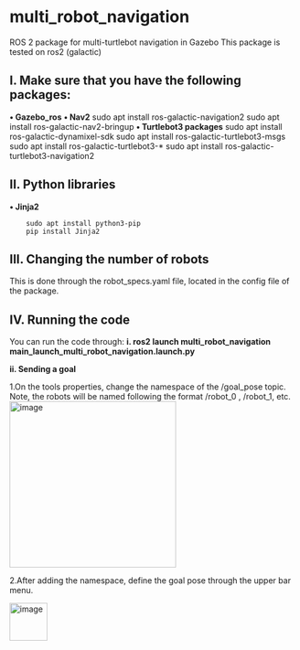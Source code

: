 # multi_robot_navigation
ROS 2 package for multi-turtlebot navigation in Gazebo
This package is tested on ros2 (galactic)

## I.	Make sure that you have the following packages:

**•	Gazebo_ros**
**•	Nav2** 
     	sudo apt install ros-galactic-navigation2
     	sudo apt install ros-galactic-nav2-bringup
**• Turtlebot3 packages**
     	sudo apt install ros-galactic-dynamixel-sdk
     	sudo apt install ros-galactic-turtlebot3-msgs
     	sudo apt install ros-galactic-turtlebot3-*
     	sudo apt install ros-galactic-turtlebot3-navigation2
     
## II.	Python libraries

**•	Jinja2** 
  
     	sudo apt install python3-pip
     	pip install Jinja2

## III.	Changing the number of robots

 This is done through the robot_specs.yaml file, located in the config file of the package.

## IV.	Running the code 

You can run the code through:
 **i.	ros2 launch multi_robot_navigation main_launch_multi_robot_navigation.launch.py**
 
 **ii.	Sending a goal** 

   1.On the tools properties, change the namespace of the /goal_pose topic. Note, the robots will be named following the format /robot_0 , /robot_1, etc.  
<img width="291" alt="image" src="https://user-images.githubusercontent.com/63425641/229777841-49a37f96-f2e0-4b8e-95e8-c32b0be91744.png"> 

   2.After adding the namespace, define the goal pose through the upper bar menu.
     
<img width="66" alt="image" src="https://user-images.githubusercontent.com/63425641/229777935-2007ed4f-33a3-4683-8624-49b571382ec2.png">
 

